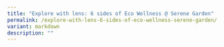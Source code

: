 ```yaml
---
title: "Explore with lens: 6 sides of Eco Wellness @ Serene Garden"
permalink: /explore-with-lens-6-sides-of-eco-wellness-serene-garden/
variant: markdown
description: ""
---
```

